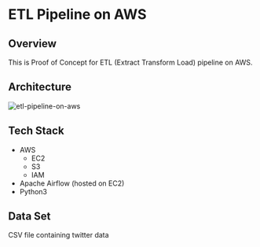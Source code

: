 # ETL Pipeline on AWS

## Overview

This is Proof of Concept for ETL (Extract Transform Load) pipeline on AWS.

## Architecture

![etl-pipeline-on-aws](https://github.com/iamavnish/etl-pipeline/assets/13760927/e99657fb-01bc-4062-8543-fa7b6eaa5c94)

## Tech Stack

- AWS
  - EC2
  - S3
  - IAM
- Apache Airflow (hosted on EC2)
- Python3

## Data Set

CSV file containing twitter data

